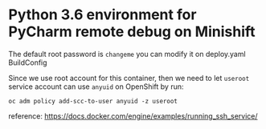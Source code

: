 # Python 3.6 environment for PyCharm remote debug on Minishift

The default root password is `changeme` you can modify it on deploy.yaml BuildConfig

Since we use root account for this container, then we need to let `useroot` service account can use `anyuid` on OpenShift
by run: 
```
oc adm policy add-scc-to-user anyuid -z useroot
```


reference:
https://docs.docker.com/engine/examples/running_ssh_service/
